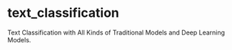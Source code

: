 # text_classification
Text Classification with All Kinds of Traditional Models and Deep Learning Models.
